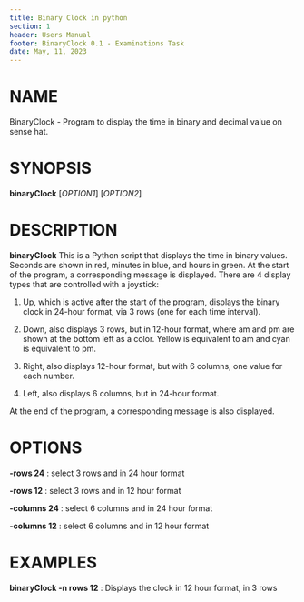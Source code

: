 ```yaml
---
title: Binary Clock in python
section: 1
header: Users Manual
footer: BinaryClock 0.1 - Examinations Task
date: May, 11, 2023
---
```

# NAME
BinaryClock - Program to display the time in binary and decimal value on sense hat.

# SYNOPSIS
**binaryClock** [*OPTION1*] [*OPTION2*]

# DESCRIPTION
**binaryClock** This is a Python script that displays the time in binary values. Seconds are shown in red, minutes in blue, and hours in green. At the start of the program, a corresponding message is displayed.
There are 4 display types that are controlled with a joystick:

1) Up, which is active after the start of the program, displays the binary clock in 24-hour format, via 3 rows (one for each time interval).

2) Down, also displays 3 rows, but in 12-hour format, where am and pm are shown at the bottom left as a color. Yellow is equivalent to am and cyan is equivalent to pm.

3) Right, also displays 12-hour format, but with 6 columns, one value for each number.

4) Left, also displays 6 columns, but in 24-hour format.

At the end of the program, a corresponding message is also displayed.

# OPTIONS
**-rows 24**
: select 3 rows and in 24 hour format

**-rows 12**
: select 3 rows and in 12 hour format

**-columns 24**
: select 6 columns and in 24 hour format

**-columns 12**
: select 6 columns and in 12 hour format

# EXAMPLES
**binaryClock -n rows 12**
: Displays the clock in 12 hour format, in 3 rows